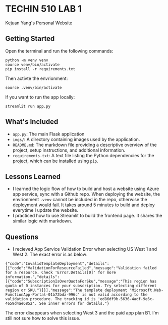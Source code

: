 # TECHIN 510 LAB 1
Kejuan Yang's Personal Website

## Getting Started
Open the terminal and run the following commands:
```
python -m venv venv
source venv/bin/activate
pip install -r requirements.txt
```
Then activte the envrionment:
```
source .venv/bin/activate
```
If you want to run the app locally:
```
streamlit run app.py
```

## What's Included
- ```app.py```: The main Flask application
- `imgs/`: A directory containing images used by the application.
- `README.md`: The markdown file providing a descriptive overview of the project, setup instructions, and additional information.
- `requirements.txt`: A text file listing the Python dependencies for the project, which can be installed using `pip`.

## Lessons Learned
- I learned the logic flow of how to build and host a website using Azure app service, sync with a Github repo. When deploying the website, the envrionment ```.venv``` cannot be included in the repo, otherwise the deployment would fail. It takes around 5 minutes to build and deploy everytime I update the website.
- I practiced how to use Streamlit to build the frontend page. It shares the similar logic with markdown.

## Questions
- I recieved App Service Validation Error when selecting US West 1 and West 2. The exact error is as below:
```
{"code":"InvalidTemplateDeployment","details":[{"code":"ValidationForResourceFailed","message":"Validation failed for a resource. Check 'Error.Details[0]' for more information.","details":[{"code":"SubscriptionIsOverQuotaForSku","message":"This region has quota of 0 instances for your subscription. Try selecting different region or SKU."}]}],"message":"The template deployment 'Microsoft.Web-FunctionApp-Portal-01b72bda-996c' is not valid according to the validation procedure. The tracking id is 'ed86df9b-5636-4adf-9e6c-4659d4ae6852'. See inner errors for details."}
```

The error disappears when selecting West 3 and the paid app plan B1. I'm still not sure how to solve this issue.
